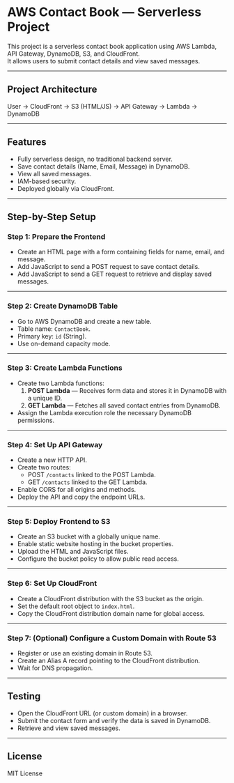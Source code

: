 # AWS Contact Book — Serverless Project

This project is a serverless contact book application using AWS Lambda, API Gateway, DynamoDB, S3, and CloudFront.  
It allows users to submit contact details and view saved messages.

---

## Project Architecture

User → CloudFront → S3 (HTML/JS) → API Gateway → Lambda → DynamoDB

---

## Features

- Fully serverless design, no traditional backend server.
- Save contact details (Name, Email, Message) in DynamoDB.
- View all saved messages.
- IAM-based security.
- Deployed globally via CloudFront.

---

## Step-by-Step Setup

### Step 1: Prepare the Frontend
- Create an HTML page with a form containing fields for name, email, and message.
- Add JavaScript to send a POST request to save contact details.
- Add JavaScript to send a GET request to retrieve and display saved messages.

---

### Step 2: Create DynamoDB Table
- Go to AWS DynamoDB and create a new table.
- Table name: `ContactBook`.
- Primary key: `id` (String).
- Use on-demand capacity mode.

---

### Step 3: Create Lambda Functions
- Create two Lambda functions:
  1. **POST Lambda** — Receives form data and stores it in DynamoDB with a unique ID.
  2. **GET Lambda** — Fetches all saved contact entries from DynamoDB.
- Assign the Lambda execution role the necessary DynamoDB permissions.

---

### Step 4: Set Up API Gateway
- Create a new HTTP API.
- Create two routes:
  - POST `/contacts` linked to the POST Lambda.
  - GET `/contacts` linked to the GET Lambda.
- Enable CORS for all origins and methods.
- Deploy the API and copy the endpoint URLs.

---

### Step 5: Deploy Frontend to S3
- Create an S3 bucket with a globally unique name.
- Enable static website hosting in the bucket properties.
- Upload the HTML and JavaScript files.
- Configure the bucket policy to allow public read access.

---

### Step 6: Set Up CloudFront
- Create a CloudFront distribution with the S3 bucket as the origin.
- Set the default root object to `index.html`.
- Copy the CloudFront distribution domain name for global access.

---

### Step 7: (Optional) Configure a Custom Domain with Route 53
- Register or use an existing domain in Route 53.
- Create an Alias A record pointing to the CloudFront distribution.
- Wait for DNS propagation.

---

## Testing
- Open the CloudFront URL (or custom domain) in a browser.
- Submit the contact form and verify the data is saved in DynamoDB.
- Retrieve and view saved messages.

---

## License
MIT License
